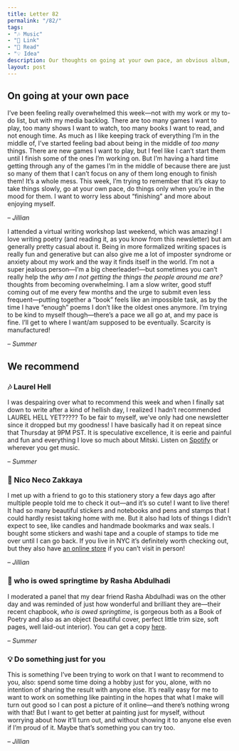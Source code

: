 ```yaml
---
title: Letter 82
permalink: "/82/"
tags:
- "🎶 Music"
- "🔗 Link"
- "📖 Read"
- "💡 Idea"
description: Our thoughts on going at your own pace, an obvious album, a cute stationery store, a speculative chapbook, and something just for you.
layout: post
---
```


## On going at your own pace

I’ve been feeling really overwhelmed this week—not with my work or my to-do list, but with my media backlog. There are too many games I want to play, too many shows I want to watch, too many books I want to read, and not enough time. As much as I like keeping track of everything I’m in the middle of, I’ve started feeling bad about being in the middle of *too many* things. There are new games I want to play, but I feel like I can’t start them until I finish some of the ones I’m working on. But I’m having a hard time getting through any of the games I’m in the middle of because there are just so many of them that I can’t focus on any of them long enough to finish them! It’s a whole mess. This week, I’m trying to remember that it’s okay to take things slowly, go at your own pace, do things only when you’re in the mood for them. I want to worry less about “finishing” and more about enjoying myself.

– *Jillian*

I attended a virtual writing workshop last weekend, which was amazing! I love writing poetry (and reading it, as you know from this newsletter) but am generally pretty casual about it. Being in more formalized writing spaces is really fun and generative but can also give me a lot of imposter syndrome or anxiety about my work and the way it finds itself in the world. I’m not a super jealous person—I’m a big cheerleader!—but sometimes you can’t really help the *why am I not getting the things the people around me are?* thoughts from becoming overwhelming. I am a slow writer, good stuff coming out of me every few months and the urge to submit even less frequent—putting together a “book” feels like an impossible task, as by the time I have “enough” poems I don’t like the oldest ones anymore. I’m trying to be kind to myself though—there’s a pace we all go at, and my pace is fine. I’ll get to where I want/am supposed to be eventually. Scarcity is manufactured! 

– *Summer*

## We recommend

### 🎶 Laurel Hell

I was despairing over what to recommend this week and when I finally sat down to write after a kind of hellish day, I realized I hadn’t recommended LAUREL HELL YET????? To be fair to myself, we’ve only had one newsletter since it dropped but my goodness! I have basically had it on repeat since that Thursday at 9PM PST. It is speculative excellence, it is eerie and painful and fun and everything I love so much about Mitski. Listen on [Spotify](https://open.spotify.com/artist/2uYWxilOVlUdk4oV9DvwqK?autoplay=true) or wherever you get music.  

– *Summer*

### 🔗 Nico Neco Zakkaya

I met up with a friend to go to this stationery story a few days ago after multiple people told me to check it out—and it’s so cute! I want to live there! It had so many beautiful stickers and notebooks and pens and stamps that I could hardly resist taking home with me. But it also had lots of things I didn’t expect to see, like candles and handmade bookmarks and wax seals. I bought some stickers and washi tape and a couple of stamps to tide me over until I can go back. If you live in NYC it’s definitely worth checking out, but they also have [an online store](https://www.niconeco.com) if you can’t visit in person!

– *Jillian*

### 📖 who is owed springtime by Rasha Abdulhadi

I moderated a panel that my dear friend Rasha Abdulhadi was on the other day and was reminded of just how wonderful and brilliant they are—their recent chapbook, *who is owed springtime*, is gorgeous both as a Book of Poetry and also as an object (beautiful cover, perfect little trim size, soft pages, well laid-out interior). You can get a copy [here](https://www.neonhemlock.com/books/who-is-owed-springtime-by-rasha-abdulhadi). 

– *Summer*

### 💡 Do something just for you

This is something I’ve been trying to work on that I want to recommend to you, also: spend some time doing a hobby just for you, alone, with no intention of sharing the result with anyone else. It’s really easy for me to want to work on something like painting in the hopes that what I make will turn out good so I can post a picture of it online—and there’s nothing wrong with that! But I want to get better at painting just for myself, without worrying about how it’ll turn out, and without showing it to anyone else even if I’m proud of it. Maybe that’s something you can try too.

– *Jillian*